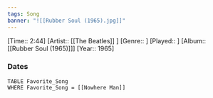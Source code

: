 ```yaml
---
tags: Song  
banner: "![[Rubber Soul (1965).jpg]]"
---
```

[Time:: 2:44]
[Artist:: [[The Beatles]] ]
[Genre:: ]
[Played:: ]
[Album:: [[Rubber Soul (1965)]]]
[Year:: 1965]
### Dates
````dataview
TABLE Favorite_Song
WHERE Favorite_Song = [[Nowhere Man]]
````